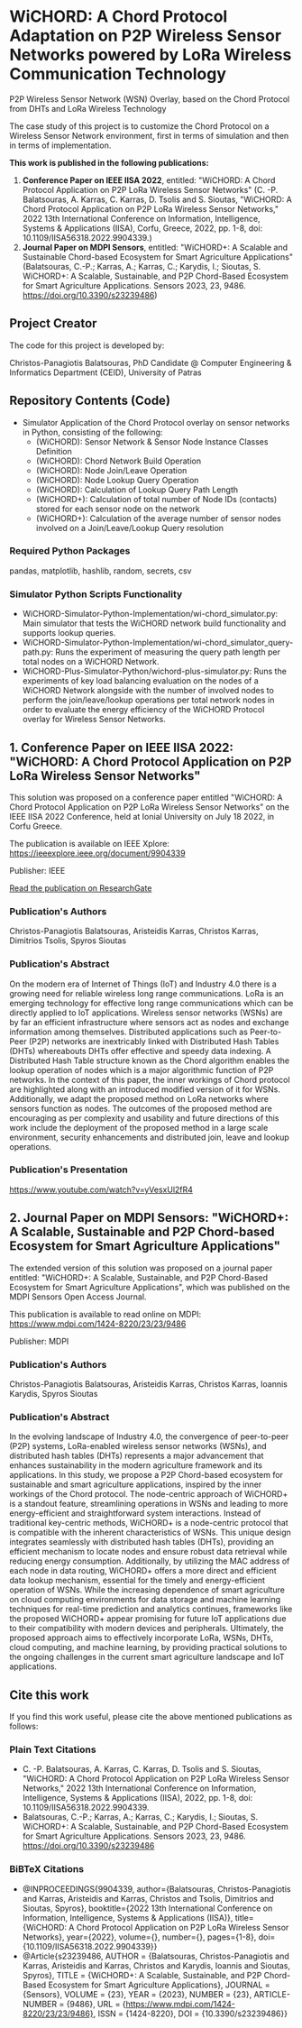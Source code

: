 # WiCHORD: A Chord Protocol Adaptation on P2P Wireless Sensor Networks powered by LoRa Wireless Communication Technology
P2P Wireless Sensor Network (WSN) Overlay, based on the Chord Protocol from DHTs and LoRa Wireless Technology

The case study of this project is to customize the Chord Protocol on a Wireless Sensor Network environment, first in terms of simulation and then in terms of implementation.

**This work is published in the following publications:**
1. **Conference Paper on IEEE IISA 2022**, entitled: "WiCHORD: A Chord Protocol Application on P2P LoRa Wireless Sensor Networks" (C. -P. Balatsouras, A. Karras, C. Karras, D. Tsolis and S. Sioutas, "WiCHORD: A Chord Protocol Application on P2P LoRa Wireless Sensor Networks," 2022 13th International Conference on Information, Intelligence, Systems & Applications (IISA), Corfu, Greece, 2022, pp. 1-8, doi: 10.1109/IISA56318.2022.9904339.)
2. **Journal Paper on MDPI Sensors**, entitled: "WiCHORD+: A Scalable and Sustainable Chord-based Ecosystem for Smart Agriculture Applications" (Balatsouras, C.-P.; Karras, A.; Karras, C.; Karydis, I.; Sioutas, S. WiCHORD+: A Scalable, Sustainable, and P2P Chord-Based Ecosystem for Smart Agriculture Applications. Sensors 2023, 23, 9486. https://doi.org/10.3390/s23239486)

## Project Creator
The code for this project is developed by:

Christos-Panagiotis Balatsouras, PhD Candidate @ Computer Engineering & Informatics Department (CEID), University of Patras

## Repository Contents (Code)
- Simulator Application of the Chord Protocol overlay on sensor networks in Python, consisting of the following:
  * (WiCHORD): Sensor Network & Sensor Node Instance Classes Definition
  * (WiCHORD): Chord Network Build Operation
  * (WiCHORD): Node Join/Leave Operation
  * (WiCHORD): Node Lookup Query Operation
  * (WiCHORD): Calculation of Lookup Query Path Length
  * (WiCHORD+): Calculation of total number of Node IDs (contacts) stored for each sensor node on the network
  * (WiCHORD+): Calculation of the average number of sensor nodes involved on a Join/Leave/Lookup Query resolution

### Required Python Packages
pandas, matplotlib, hashlib, random, secrets, csv

### Simulator Python Scripts Functionality
- WiCHORD-Simulator-Python-Implementation/wi-chord_simulator.py: Main simulator that tests the WiCHORD network build functionality and supports lookup queries.
- WiCHORD-Simulator-Python-Implementation/wi-chord_simulator_query-path.py: Runs the experiment of measuring the query path length per total nodes on a WiCHORD Network.
- WiCHORD-Plus-Simulator-Python/wichord-plus-simulator.py: Runs the experiments of key load balancing evaluation on the nodes of a WiCHORD Network alongside with the number of involved nodes to perform the join/leave/lookup operations per total network nodes in order to evaluate the energy efficiency of the WiCHORD Protocol overlay for Wireless Sensor Networks.

## 1. Conference Paper on IEEE IISA 2022: "WiCHORD: A Chord Protocol Application on P2P LoRa Wireless Sensor Networks"
This solution was proposed on a conference paper entitled "WiCHORD: A Chord Protocol Application on P2P LoRa Wireless Sensor Networks" on the IEEE IISA 2022 Conference, held at Ionial University on July 18 2022, in Corfu Greece.

The publication is available on IEEE Xplore: https://ieeexplore.ieee.org/document/9904339

Publisher: IEEE

<a href="https://www.researchgate.net/profile/Christos-Panagiotis-Balatsouras/publication/361745127_WiCHORD_A_Chord_Protocol_Application_on_P2P_LoRa_Wireless_Sensor_Networks/links/63387d83ff870c55cef0a565/WiCHORD-A-Chord-Protocol-Application-on-P2P-LoRa-Wireless-Sensor-Networks.pdf"> Read the publication on ResearchGate </a>

### Publication's Authors
Christos-Panagiotis Balatsouras, Aristeidis Karras, Christos Karras, Dimitrios Tsolis, Spyros Sioutas

### Publication's Abstract
On the modern era of Internet of Things (IoT) and Industry 4.0 there is a growing need for reliable wireless long range communications. LoRa is an emerging technology for effective long range communications which can be directly applied to IoT applications. Wireless sensor networks (WSNs) are by far an efficient infrastructure where sensors act as nodes and exchange information among themselves. Distributed applications such as Peer-to-Peer (P2P) networks are inextricably linked with Distributed Hash Tables (DHTs) whereabouts DHTs offer effective and speedy data indexing. A Distributed Hash Table structure known as the Chord algorithm enables the lookup operation of nodes which is a major algorithmic function of P2P networks. In the context of this paper, the inner workings of Chord protocol are highlighted along with an introduced modified version of it for WSNs. Additionally, we adapt the proposed method on LoRa networks where sensors function as nodes. The outcomes of the proposed method are encouraging as per complexity and usability and future directions of this work include the deployment of the proposed method in a large scale environment, security enhancements and distributed join, leave and lookup operations.

### Publication's Presentation
https://www.youtube.com/watch?v=yVesxUl2fR4

## 2. Journal Paper on MDPI Sensors: "WiCHORD+: A Scalable, Sustainable and P2P Chord-based Ecosystem for Smart Agriculture Applications"
The extended version of this solution was proposed on a journal paper entitled: "WiCHORD+: A Scalable, Sustainable, and P2P Chord-Based Ecosystem for Smart Agriculture Applications", which was published on the MDPI Sensors Open Access Journal.

This publication is available to read online on MDPI: https://www.mdpi.com/1424-8220/23/23/9486

Publisher: MDPI

### Publication's Authors
Christos-Panagiotis Balatsouras, Aristeidis Karras, Christos Karras, Ioannis Karydis, Spyros Sioutas

### Publication's Abstract
In the evolving landscape of Industry 4.0, the convergence of peer-to-peer (P2P) systems, LoRa-enabled wireless sensor networks (WSNs), and distributed hash tables (DHTs) represents a major advancement that enhances sustainability in the modern agriculture framework and its applications. In this study, we propose a P2P Chord-based ecosystem for sustainable and smart agriculture applications, inspired by the inner workings of the Chord protocol. The node-centric approach of WiCHORD+ is a standout feature, streamlining operations in WSNs and leading to more energy-efficient and straightforward system interactions. Instead of traditional key-centric methods, WiCHORD+ is a node-centric protocol that is compatible with the inherent characteristics of WSNs. This unique design integrates seamlessly with distributed hash tables (DHTs), providing an efficient mechanism to locate nodes and ensure robust data retrieval while reducing energy consumption. Additionally, by utilizing the MAC address of each node in data routing, WiCHORD+ offers a more direct and efficient data lookup mechanism, essential for the timely and energy-efficient operation of WSNs. While the increasing dependence of smart agriculture on cloud computing environments for data storage and machine learning techniques for real-time prediction and analytics continues, frameworks like the proposed WiCHORD+ appear promising for future IoT applications due to their compatibility with modern devices and peripherals. Ultimately, the proposed approach aims to effectively incorporate LoRa, WSNs, DHTs, cloud computing, and machine learning, by providing practical solutions to the ongoing challenges in the current smart agriculture landscape and IoT applications.

## Cite this work
If you find this work useful, please cite the above mentioned publications as follows:

### Plain Text Citations
- C. -P. Balatsouras, A. Karras, C. Karras, D. Tsolis and S. Sioutas, "WiCHORD: A Chord Protocol Application on P2P LoRa Wireless Sensor Networks," 2022 13th International Conference on Information, Intelligence, Systems & Applications (IISA), 2022, pp. 1-8, doi: 10.1109/IISA56318.2022.9904339.
- Balatsouras, C.-P.; Karras, A.; Karras, C.; Karydis, I.; Sioutas, S. WiCHORD+: A Scalable, Sustainable, and P2P Chord-Based Ecosystem for Smart Agriculture Applications. Sensors 2023, 23, 9486. https://doi.org/10.3390/s23239486 

### BiBTeX Citations
 - @INPROCEEDINGS{9904339, author={Balatsouras, Christos-Panagiotis and Karras, Aristeidis and Karras, Christos and Tsolis, Dimitrios and Sioutas, Spyros}, booktitle={2022 13th International Conference on Information, Intelligence, Systems & Applications (IISA)}, title={WiCHORD: A Chord Protocol Application on P2P LoRa Wireless Sensor Networks}, year={2022}, volume={}, number={}, pages={1-8}, doi={10.1109/IISA56318.2022.9904339}}
 - @Article{s23239486, AUTHOR = {Balatsouras, Christos-Panagiotis and Karras, Aristeidis and Karras, Christos and Karydis, Ioannis and Sioutas, Spyros}, TITLE = {WiCHORD+: A Scalable, Sustainable, and P2P Chord-Based Ecosystem for Smart Agriculture Applications}, JOURNAL = {Sensors}, VOLUME = {23}, YEAR = {2023}, NUMBER = {23}, ARTICLE-NUMBER = {9486}, URL = {https://www.mdpi.com/1424-8220/23/23/9486}, ISSN = {1424-8220}, DOI = {10.3390/s23239486}}
